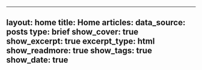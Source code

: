 
---
layout: home
title: Home
articles:
  data_source: posts
  type: brief
  show_cover: true
  show_excerpt: true
  excerpt_type: html
  show_readmore: true
  show_tags: true
  show_date: true
---
